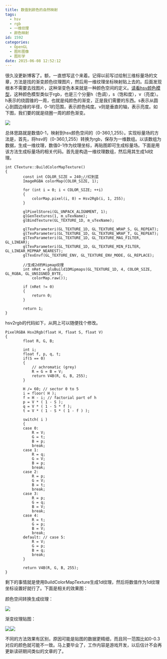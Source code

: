 ```yaml
---
title: 数值到颜色的自然映射
tags:
  - hsv
  - rgb
  - 一维纹理
  - 颜色映射
id: 1592
categories:
  - OpenGL
  - 图形图像
  - 图形学
date: 2015-06-08 12:52:12
---
```


很久没更新博客了。额，一直想写这个来着。记得以前写过绘制三维标量场的文章，方法是找的渐变颜色纹理图片，然后用一维纹理坐标映射贴上去的。后面发现根本不需要去找图片，这种渐变色本来就是一种颜色空间的定义。[请看hsv颜色模型](http://baike.baidu.com/link?url=RUroPPZprWlPOJx8JaodE2Je0wql6wHv0N3LigWMqsRjCxxVDAT_yWwGYL4myeEkHTKIeBxFbC9qjwvrzD2XlzgyxW-2lUZ25TyUePioufQBbhhZSTRB5VUApB0gCfgsJPG-CtbbTBBs3DacsTvMAFk5YzmyeD5uius5R5vTr3sPZbGsfmiL-6ovaPXrncfqk0vcp8KhirUnmKEEZdR_0q)，这种颜色模型类似于rgb，也是三个分量h（色调），s（饱和度），v（亮度）。h表示的绕圆锥的一周，也就是纯颜色的渐变，正是我们需要的东西。s表示从圆心到圆边缘的半径，0-1的范围，表示颜色纯度。v则是垂直的轴，表示亮度。如下图，我们要的就是绕圈一周的颜色渐变。

![](https://c2.staticflickr.com/8/7213/27452089865_0225e3c1e8_o.png)

总体思路就是数值0-1，映射到hsv颜色空间的（0-360,1,255）。实现标量场的方法是，首先，将hsv的（0-360,1,255）转换为rgb，保存为一维数组。以该数组为数据，生成一维纹理，数值0-1作为纹理坐标，再贴图即可生成标量场。下面是用该方法生成标量场的相关代码。首先是构造一维纹理数组，然后用其生成1d纹理。

``` stylus
int CTexture::BuildColorMapTexture()
{
        const int COLOR_SIZE = 240;//红到蓝
        ImageRGBA colorMap(COLOR_SIZE, 1);

        for (int i = 0; i < COLOR_SIZE; ++i)
        {
            colorMap.pixel(i, 0) = Hsv2Rgb(i, 1, 255);
        }

        glPixelStorei(GL_UNPACK_ALIGNMENT, 1);
        glGenTextures(1, m_uTexName);
        glBindTexture(GL_TEXTURE_1D, m_uTexName);

        glTexParameteri(GL_TEXTURE_1D, GL_TEXTURE_WRAP_S, GL_REPEAT);
        glTexParameteri(GL_TEXTURE_1D, GL_TEXTURE_WRAP_T, GL_REPEAT);
        glTexParameteri(GL_TEXTURE_1D, GL_TEXTURE_MAG_FILTER, GL_LINEAR);
        glTexParameteri(GL_TEXTURE_1D, GL_TEXTURE_MIN_FILTER, GL_LINEAR_MIPMAP_NEAREST);
        glTexEnvf(GL_TEXTURE_ENV, GL_TEXTURE_ENV_MODE, GL_REPLACE);

        //生成2d的Mipmap纹理
        int nRet = gluBuild1DMipmaps(GL_TEXTURE_1D, 4, COLOR_SIZE, GL_RGBA, GL_UNSIGNED_BYTE,
            colorMap.raw());

        if (nRet != 0)
        {
            return 0;
        }

        return 1;
}
```

hsv2rgb的代码如下，从网上可以随便找个修改。

``` stylus
PixelRGBA Hsv2Rgb(float H, float S, float V)
{
        float R, G, B;

        int i;
        float f, p, q, t;
        if(S == 0)
        {
            // achromatic (grey)
            R = G = B = V;
            return V4B(R, G, B, 255);
        }

        H /= 60; // sector 0 to 5
        i = floor( H );
        f = H - i; // factorial part of h
        p = V * ( 1 - S );
        q = V * ( 1 - S * f );
        t = V * ( 1 - S * ( 1 - f ) );

        switch( i )
        {
        case 0:
            R = V;
            G = t;
            B = p;
            break;
        case 1:
            R = q;
            G = V;
            B = p;
            break;
        case 2:
            R = p;
            G = V;
            B = t;
            break;
        case 3:
            R = p;
            G = q;
            B = V;
            break;
        case 4:
            R = t;
            G = p;
            B = V;
            break;
        default: // case 5:
            R = V;
            G = p;
            B = q;
            break;
        }

        return V4B(R, G, B, 255);
}
```

剩下的事情就是使用BuildColorMapTexture生成1d纹理，然后将数值作为1d纹理坐标设置好就行了。下面是相关的效果图：

颜色空间转换生成纹理：

![](https://c2.staticflickr.com/8/7138/26844818173_cb7558cfc0_o.png)

渐变纹理贴图：

![](https://c8.staticflickr.com/8/7638/27452089775_9fe5365f97_o.jpg)![](https://c2.staticflickr.com/8/7365/27175625310_f7f44d74d5_o.png)

不同的方法效果有区别，原因可能是贴图的数据更精细，而且同一范围比如0-0.3对应的颜色就可能不一致。马上要毕业了，工作内容是游戏开发，以后估计不会再更新读研期间类似的文章的了。